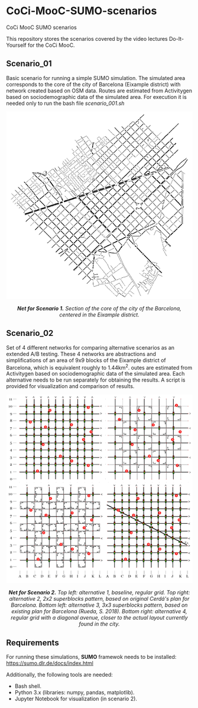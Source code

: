 # CoCi-MooC-SUMO-scenarios
CoCi MooC SUMO scenarios

This repository stores the scenarios covered by the video lectures Do-It-Yourself for the CoCi MooC.

## Scenario_01
Basic scenario for running a simple SUMO simulation.
The simulated area corresponds to the core of the city of Barcelona (Eixample district) with network created based on OSM data.
Routes are estimated from Activitygen based on sociodemographic data of the simulated area.
For execution it is needed only to run the bash file *scenario_001.sh*

![net scenario 1](scenario_01/core_001.PNG)

<p align = "center"><i>
<b>Net for Scenario 1.</b> Section of the core of the city of the Barcelona, centered in the Eixample district.
</i></p>

## Scenario_02
Set of 4 different networks for comparing alternative scenarios as an extended A/B testing.
These 4 networks are abstractions and simplifications of an area of 9x9 blocks of the Eixample district of Barcelona, which is equivalent roughly to 1.44km<sup>2</sup>. outes are estimated from Activitygen based on sociodemographic data of the simulated area.
Each alternative needs to be run separately for obtaining the results. A script is provided for visualization and comparison of results.

![nets scenario 2](scenario_02/scenario_02_x4.png)

<p align = "center"><i>
<b>Net for Scenario 2.</b> Top left: alternative 1, baseline, regular grid. Top right: alternative 2, 2x2 superblocks pattern, based on original Cerdá's plan for Barcelona. Bottom left: alternative 3, 3x3 superblocks pattern, based on existing plan for Barcelona (Rueda, S. 2018). Bottom right: alternative 4, regular grid with a diagonal avenue, closer to the actual layout currently found in the city.
</i></p>

## Requirements
For running these simulations, **SUMO** framewok needs to be installed: https://sumo.dlr.de/docs/index.html

Additionally, the following tools are needed:
- Bash shell.
- Python 3.x (libraries: numpy, pandas, matplotlib).
- Jupyter Notebook for visualization (in scenario 2).